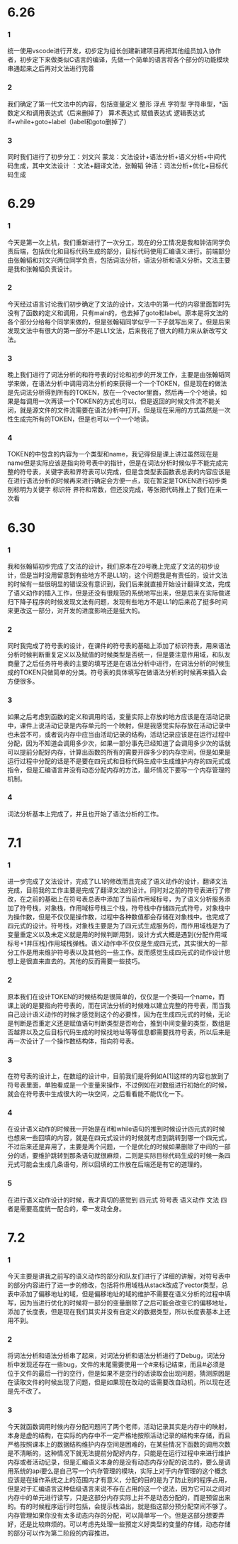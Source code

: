 # 6.26
### 1
统一使用vscode进行开发，初步定为组长创建新建项目再把其他组员加入协作者，初步定下来做类似C语言的编译，先做一个简单的语言将各个部分的功能模块串通起来之后再对文法进行完善
### 2
我们确定了第一代文法中的内容，包括变量定义 整形 浮点 字符型 字符串型，*函数定义和调用表达式（后来删掉了） 算术表达式 赋值表达式 逻辑表达式if+while+goto+label（label和goto删掉了）
### 3
同时我们进行了初步分工：刘文兴 蒙龙：文法设计+语法分析+语义分析+中间代码生成，其中文法设计 ：文法+翻译文法，张翰韬 钟洁：词法分析+优化+目标代码生成

# 6.29
### 1
今天是第一次上机，我们重新进行了一次分工，现在的分工情况是我和钟洁同学负责后端，包括优化和目标代码生成的部分，目标代码使用汇编语义进行。前端部分由张翰韬和刘文兴两位同学负责，包括词法分析，语法分析和语义分析。文法主要是我和张翰韬负责设计。
### 2
今天经过语言讨论我们初步确定了文法的设计，文法中的第一代的内容里面暂时先没有了函数的定义和调用，只有main的，也去掉了goto和label。原本是将文法的各个部分分给每个同学来做的，但是张翰韬同学似乎一下子就写出来了。但是后来发现文法中有很大的第一部分不是LL1文法，后来我花了很大的精力来从新改写文法。
### 3
晚上我们进行了词法分析的和符号表的讨论和初步的开发工作，主要是由张翰韬同学来做，在语法分析中调用词法分析的来获得一个一个TOKEN，但是现在的做法是先词法分析得到所有的TOKEN，放在一个vector里面，然后再一个个地读，如果是每调用一次再读一个TOKEN的方式也可以，但是返回的时候文件流不能关闭，就是源文件的文件流需要在语法分析中打开。但是现在采用的方式虽然是一次性生成完所有的TOKEN，但是也可以一个一个地读。
### 4
TOKEN的中包含的内容为一个类型和name，我记得但是课上讲过虽然现在是name但是实际应该是指向符号表中的指针，但是在词法分析时候似乎不能完成完整的符号表，关键字表和界符表可以完成，但是含类型表函数表总表的内容应该是在进行语法分析的时候再来进行确定会方便一点，现在暂定是TOKEN进行初步类别标明为关键字 标识符 界符和常数，但还没完成，等张把代码推上了我们在来一次看

# 6.30
### 1
我和张翰韬初步完成了文法的设计，我们原本在29号晚上完成了文法的初步设计，但是当时没用留意到有些地方不是LL1的，这个问题我是有责任的，设计文法的时候有一些很明显的错误没有意识到，我们后来就直接开始设计翻译文法，完成了语义动作的插入工作，但是还没有很规范的系统地写出来，但是后来在实际做递归下降子程序的时候发现文法有问题，发现有些地方不是LL1的后来花了挺多时间来更改这一部分，对开发的进度影响还是挺大的。
### 2
同时我完成了符号表的设计，在课件的符号表的基础上添加了标识符表，用来语法分析时候判断重复定义以及赋值的时候类型是否统一，但是要注意作用域，和队友商量了之后任务符号表的主要的填写还是在语法分析中进行，在词法分析的时候生成的TOKEN只做简单的分类。符号表的具体填写在做语法分析的时候再来插入会方便很多。
### 3
如果之后考虑到函数的定义和调用的话，变量实际上存放的地方应该是在活动记录中，课件上说活动记录是内存单元的一个映射，但是我感觉实际存放在活动记录中也未尝不可，或者说内存中应当由活动记录的结构，活动记录应该是在运行过程中分配，因为不知道会调用多少次，如果一部分事先已经知道了会调用多少次的话就可以提前分配好内存，计算出函数的所有的需要开辟多少的内存空间，但是如果是运行过程中分配的话是不是要在四元式和目标代码生成中生成维护内存的四元式或指令，但是汇编语言并没有动态分配内存的方法，最坏情况下要写一个内存管理的机制。
### 4
词法分析基本上完成了，并且也开始了语法分析的工作。

# 7.1
### 1
进一步完成了文法设计，完成了LL1的修改而且完成了语义动作的设计，翻译文法完成，目前我的工作主要是完成了翻译文法的设计。同时对之前的符号表进行了修改，在之前的基础上在符号表总表中添加了当前作用域标号，为了语义分析服务添加了符号栈，对象栈，作用域标号栈三个栈，符号栈中存储四元式符号，对象栈中为操作数，但是不仅仅是操作数，过程中各种数值都会存储在对象栈中。也完成了四元式的设计。符号栈，对象栈主要是为了四元式生成服务的，而作用域栈是为了变量重定义以及未定义就是用的时候判断用到，设计方式大概是遇到{分配作用域标号+1并压栈}作用域栈弹栈。语义动作中不仅仅是生成四元式，其实很大的一部分工作是用来维护符号表以及其他的一些工作。反而感觉生成四元式的动作设计思想上是很直来直去的。其他的反而需要一些技巧。
### 2
原本我们在设计TOKEN的时候结构是很简单的，仅仅是一个类码一个name，而课上说的是要指向符号表的，而在词法分析的时候难以建立完整的符号表，而当我自己设计语义动作的时候才感觉到这个的必要性，因为在生成四元式的时候，无论是判断是否重定义还是赋值语句判断类型是否吻合，推到中间变量的类型，数组是否越界以及之后目标代码生成的时候找地址等等信息都需要找符号表，所以后来是再一次设计了一个操作数结构体，指向符号表。
### 3
在符号表的设计上，在数组的设计中，目前我们是将例如A[1]这样的内容也放到了符号表里面，单独看成是一个变量来操作，不过例如在对数组进行初始化的时候，就会在符号表中生成很大的一块空间，之后看看能不能优化一下。
### 4
在设计语义动作的时候我一开始是在if和while语句的推到时候设计四元式的时候也想来一些回填的内容，就是在四元式设计的时候就考虑到跳转到哪一个四元式，不过后来还是弃用了，主要是两个问题，一个是优化的时候如果删除了中间的一部分的话，要维护跳转到那条语句就很麻烦，二则是实际目标代码生成的时候一条四元式可能会生成几条语句，所以回填的工作放在后端还是有它的道理的。
### 5
在进行语义动作设计的时候，我才真切的感觉到 四元式 符号表 语义动作 文法 四者是需要高度统一配合的，牵一发动全身。

# 7.2
### 1
今天主要是讲我之前写的语义动作的部分和队友们进行了详细的讲解，对符号表中的部分内容进行了进一步的修改，包括将作用域栈从stack改成了vector类型，总表中添加了偏移地址的域，但是偏移地址的域的维护不需要在语义分析的过程中填写，因为当进行优化的时候将一部分的变量删除了之后可能会改变它的偏移地址，添加了长度表，但是现在我们其实并没有自定义的数据类型，所以长度表基本上还用不到。
### 2
将词法分析和语法分析串了起来，对词法分析和语法分析进行了Debug，词法分析中发现还存在一些bug，文件的末尾需要使用一个#来标记结束，而且#必须是位于文件的最后一行的空行，但是如果不是空行的话读取会出现问题，猜测原因是在读取文件的时候出现了问题，但是如果现在改动的话需要改自动机，所以现在还是先不改了。
### 3
今天就函数调用时候内存分配问题问了两个老师，活动记录其实是内存中的映射，本身是虚的结构，在实际的内存中不一定严格地按照活动记录的结构来存储，而且严格按照课本上的数据结构维护内存空间是困难的，在某些情况下函数的调用次数是不清晰的，这种情况下就无法提前分配好内存，只能是在运行过程中来进行维护内存或者活动记录，但是汇编语义本身的是没有动态内存分配的说法的，要么是调用系统的api要么是自己写一个内存管理的模块，实际上对于内存管理的这个概念应该是在操作系统之上的范围内才有意义，分配的目的是为了防止别的程序占用，但是对于汇编语言这种低级语言来说不存在占用的这一个说法，因为它可以之间对内存中的单元进行读写，只是这部分内存实际上并不是动态分配的，而是预留出来的。有的时候程序运行时包括，会提示栈溢出，就是指这部分预分配空间不够了。内存管理如果你没有太多动态内存的分配，可以简单写一个。但是这部分想要弄好，还是比较麻烦的。可以考虑先处理一些预定义好类型的变量的存储，动态存储的部分可以作为第二阶段的内容推进。